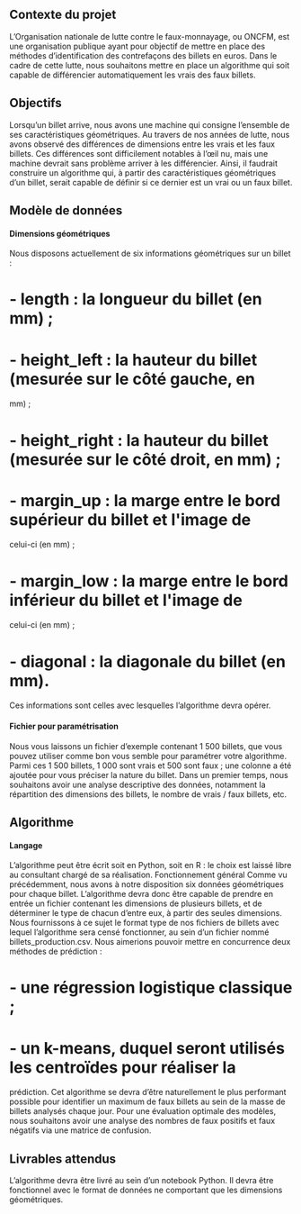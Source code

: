 ## Contexte du projet
L’Organisation nationale de lutte contre le faux-monnayage, ou ONCFM,
est une organisation publique ayant pour objectif de mettre en place des
méthodes d’identification des contrefaçons des billets en euros. Dans le
cadre de cette lutte, nous souhaitons mettre en place un algorithme qui
soit capable de différencier automatiquement les vrais des faux billets.
## Objectifs
Lorsqu’un billet arrive, nous avons une machine qui consigne l’ensemble
de ses caractéristiques géométriques. Au travers de nos années de lutte,
nous avons observé des différences de dimensions entre les vrais et les
faux billets. Ces différences sont difficilement notables à l’œil nu, mais une
machine devrait sans problème arriver à les différencier.
Ainsi, il faudrait construire un algorithme qui, à partir des caractéristiques
géométriques d’un billet, serait capable de définir si ce dernier est un vrai
ou un faux billet.
## Modèle de données
#### Dimensions géométriques
Nous disposons actuellement de six informations géométriques sur un
billet :
# - length : la longueur du billet (en mm) ;
# - height_left : la hauteur du billet (mesurée sur le côté gauche, en
mm) ;
# - height_right : la hauteur du billet (mesurée sur le côté droit, en mm) ;
# - margin_up : la marge entre le bord supérieur du billet et l'image de
celui-ci (en mm) ;
# - margin_low : la marge entre le bord inférieur du billet et l'image de
celui-ci (en mm) ;
# - diagonal : la diagonale du billet (en mm).
Ces informations sont celles avec lesquelles l’algorithme devra opérer.
#### Fichier pour paramétrisation
Nous vous laissons un fichier d’exemple contenant 1 500 billets, que vous
pouvez utiliser comme bon vous semble pour paramétrer votre
algorithme. Parmi ces 1 500 billets, 1 000 sont vrais et 500 sont faux ; une
colonne a été ajoutée pour vous préciser la nature du billet.
Dans un premier temps, nous souhaitons avoir une analyse descriptive des
données, notamment la répartition des dimensions des billets, le nombre
de vrais / faux billets, etc.
## Algorithme
#### Langage
L’algorithme peut être écrit soit en Python, soit en R : le choix est laissé
libre au consultant chargé de sa réalisation.
Fonctionnement général
Comme vu précédemment, nous avons à notre disposition six données
géométriques pour chaque billet. L’algorithme devra donc être capable de
prendre en entrée un fichier contenant les dimensions de plusieurs billets,
et de déterminer le type de chacun d’entre eux, à partir des seules
dimensions. Nous fournissons à ce sujet le format type de nos fichiers de
billets avec lequel l’algorithme sera censé fonctionner, au sein d’un fichier
nommé billets_production.csv.
Nous aimerions pouvoir mettre en concurrence deux méthodes de
prédiction :
# - une régression logistique classique ;
# - un k-means, duquel seront utilisés les centroïdes pour réaliser la
prédiction.
Cet algorithme se devra d’être naturellement le plus performant possible
pour identifier un maximum de faux billets au sein de la masse de billets
analysés chaque jour.
Pour une évaluation optimale des modèles, nous souhaitons avoir une
analyse des nombres de faux positifs et faux négatifs via une matrice de
confusion.
## Livrables attendus
L’algorithme devra être livré au sein d’un notebook Python. Il devra
être fonctionnel avec le format de données ne comportant que les
dimensions géométriques.
